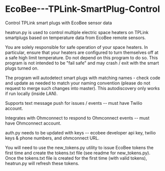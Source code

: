 # EcoBee---TPLink-SmartPlug-Control
Control TPLink smart plugs with EcoBee sensor data

heatrun.py is used to control multiple electric space heaters on TPLink smartplugs based on temperature data from EcoBee remote sensors.

You are solely responsible for safe operation of your space heaters.  In particular, ensure that your heaters are configured to turn themselves off at a safe high limit temperature.  Do not depend on this program to do so.  This program is not intended to be "fail safe" and may crash / exit with the smart plugs turned on.

The program will autodetect smart plugs with matching names - check code and update as needed to match your naming convention (please do not request to merge such changes into master).  This autodiscovery only works if run locally (inside LAN).

Supports text message push for issues / events -- must have Twilio account.

Integrates with Ohmconnect to respond to Ohmconnect events -- must have Ohmconnect account.

auth.py needs to be updated with keys -- ecobee developer api key, twilio keys & phone numbers, and ohmconnect URL.

You will need to use the new_tokens.py utility to issue EcoBee tokens the first time and create the tokens.txt file (see readme for new_tokens.py).  Once the tokens.txt file is created for the first time (with valid tokens), heatrun.py will refresh these tokens.

